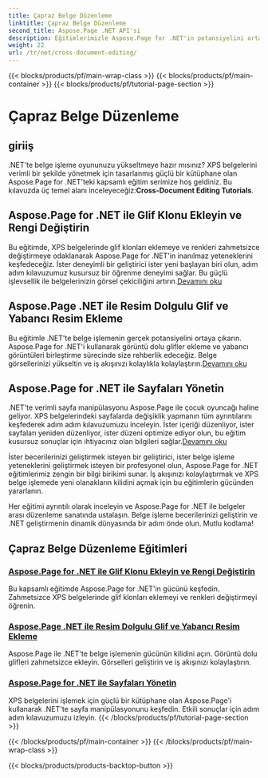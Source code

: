 ```yaml
---
title: Çapraz Belge Düzenleme
linktitle: Çapraz Belge Düzenleme
second_title: Aspose.Page .NET API'si
description: Eğitimlerimizle Aspose.Page for .NET'in potansiyelini ortaya çıkarın. XPS belgelerinde glif klonları ekleyin, renkleri değiştirin ve sayfaları zahmetsizce değiştirin.
weight: 22
url: /tr/net/cross-document-editing/
---
```


{{< blocks/products/pf/main-wrap-class >}}
{{< blocks/products/pf/main-container >}}
{{< blocks/products/pf/tutorial-page-section >}}

# Çapraz Belge Düzenleme


## giriiş

 .NET'te belge işleme oyununuzu yükseltmeye hazır mısınız? XPS belgelerini verimli bir şekilde yönetmek için tasarlanmış güçlü bir kütüphane olan Aspose.Page for .NET'teki kapsamlı eğitim serimize hoş geldiniz. Bu kılavuzda üç temel alanı inceleyeceğiz:**Cross-Document Editing Tutorials**.

## Aspose.Page for .NET ile Glif Klonu Ekleyin ve Rengi Değiştirin

 Bu eğitimde, XPS belgelerinde glif klonları eklemeye ve renkleri zahmetsizce değiştirmeye odaklanarak Aspose.Page for .NET'in inanılmaz yeteneklerini keşfedeceğiz. İster deneyimli bir geliştirici ister yeni başlayan biri olun, adım adım kılavuzumuz kusursuz bir öğrenme deneyimi sağlar. Bu güçlü işlevsellik ile belgelerinizin görsel çekiciliğini artırın.[Devamını oku](./add-glyph-clone-and-change-color/)

## Aspose.Page .NET ile Resim Dolgulu Glif ve Yabancı Resim Ekleme

Bu eğitimle .NET'te belge işlemenin gerçek potansiyelini ortaya çıkarın. Aspose.Page for .NET'i kullanarak görüntü dolu glifler ekleme ve yabancı görüntüleri birleştirme sürecinde size rehberlik edeceğiz. Belge görsellerinizi yükseltin ve iş akışınızı kolaylıkla kolaylaştırın.[Devamını oku](./add-image-filled-glyph-and-foreign-image/)

## Aspose.Page for .NET ile Sayfaları Yönetin

 .NET'te verimli sayfa manipülasyonu Aspose.Page ile çocuk oyuncağı haline geliyor. XPS belgelerindeki sayfalarda değişiklik yapmanın tüm ayrıntılarını keşfederek adım adım kılavuzumuzu inceleyin. İster içeriği düzenliyor, ister sayfaları yeniden düzenliyor, ister düzeni optimize ediyor olun, bu eğitim kusursuz sonuçlar için ihtiyacınız olan bilgileri sağlar.[Devamını oku](./manipulate-pages/)

İster becerilerinizi geliştirmek isteyen bir geliştirici, ister belge işleme yeteneklerini geliştirmek isteyen bir profesyonel olun, Aspose.Page for .NET eğitimlerimiz zengin bir bilgi birikimi sunar. İş akışınızı kolaylaştırmak ve XPS belge işlemede yeni olanakların kilidini açmak için bu eğitimlerin gücünden yararlanın.

Her eğitimi ayrıntılı olarak inceleyin ve Aspose.Page for .NET ile belgeler arası düzenleme sanatında ustalaşın. Belge işleme becerilerinizi geliştirin ve .NET geliştirmenin dinamik dünyasında bir adım önde olun. Mutlu kodlama!
## Çapraz Belge Düzenleme Eğitimleri
### [Aspose.Page for .NET ile Glif Klonu Ekleyin ve Rengi Değiştirin](./add-glyph-clone-and-change-color/)
Bu kapsamlı eğitimde Aspose.Page for .NET'in gücünü keşfedin. Zahmetsizce XPS belgelerinde glif klonları eklemeyi ve renkleri değiştirmeyi öğrenin.
### [Aspose.Page .NET ile Resim Dolgulu Glif ve Yabancı Resim Ekleme](./add-image-filled-glyph-and-foreign-image/)
Aspose.Page ile .NET'te belge işlemenin gücünün kilidini açın. Görüntü dolu glifleri zahmetsizce ekleyin. Görselleri geliştirin ve iş akışınızı kolaylaştırın.
### [Aspose.Page for .NET ile Sayfaları Yönetin](./manipulate-pages/)
XPS belgelerini işlemek için güçlü bir kütüphane olan Aspose.Page'i kullanarak .NET'te sayfa manipülasyonunu keşfedin. Etkili sonuçlar için adım adım kılavuzumuzu izleyin.
{{< /blocks/products/pf/tutorial-page-section >}}

{{< /blocks/products/pf/main-container >}}
{{< /blocks/products/pf/main-wrap-class >}}

{{< blocks/products/products-backtop-button >}}
